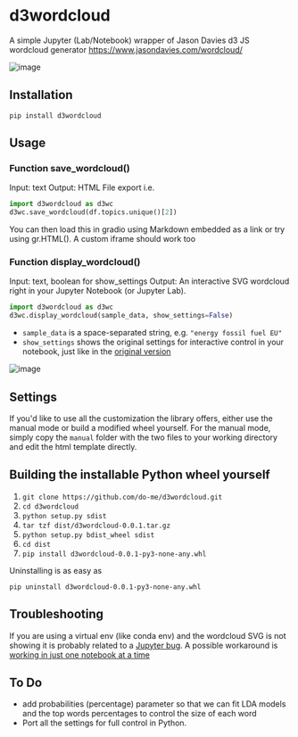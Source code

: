 # d3wordcloud
A simple Jupyter (Lab/Notebook) wrapper of Jason Davies d3 JS wordcloud generator https://www.jasondavies.com/wordcloud/

![image](https://user-images.githubusercontent.com/47481567/191727287-f7ff45ea-2ded-4dcd-a8fb-435bc2183d42.png)

## Installation 
`pip install d3wordcloud` 

## Usage 

### Function save_wordcloud()
Input: text
Output: HTML File export 
i.e.

```python
import d3wordcloud as d3wc
d3wc.save_wordcloud(df.topics.unique()[2])
```

You can then load this in gradio using Markdown embedded as a link or try using gr.HTML(). A custom iframe should work too


### Function display_wordcloud()
Input: text, boolean for show_settings
Output: An interactive SVG wordcloud right in your Jupyter Notebook (or Jupyter Lab).

```python
import d3wordcloud as d3wc
d3wc.display_wordcloud(sample_data, show_settings=False)
```
- `sample_data` is a space-separated string, e.g. `"energy fossil fuel EU"`
- `show_settings` shows the original settings for interactive control in your notebook, just like in the [original version](https://www.jasondavies.com/wordcloud/)

![image](https://user-images.githubusercontent.com/47481567/191727836-05fbe1bd-d4b0-425f-9856-42b3addd4ab2.png)

## Settings
If you'd like to use all the customization the library offers, either use the manual mode or build a modified wheel yourself. 
For the manual mode, simply copy the `manual` folder with the two files to your working directory and edit the html template directly.

## Building the installable Python wheel yourself
1. `git clone https://github.com/do-me/d3wordcloud.git`
2. `cd d3wordcloud`
3. `python setup.py sdist`
4. `tar tzf dist/d3wordcloud-0.0.1.tar.gz`
5. `python setup.py bdist_wheel sdist`
6. `cd dist`
7. `pip install d3wordcloud-0.0.1-py3-none-any.whl`

Uninstalling is as easy as 

`pip uninstall d3wordcloud-0.0.1-py3-none-any.whl`

## Troubleshooting
If you are using a virtual env (like conda env) and the wordcloud SVG is not showing it is probably related to a [Jupyter bug](https://github.com/jupyter-widgets/ipywidgets/issues/2257). A possible workaround is [working in just one notebook at a time](https://github.com/jupyter-widgets/ipywidgets/issues/2257#issuecomment-1270112153)

## To Do
- add probabilities (percentage) parameter so that we can fit LDA models and the top words percentages to control the size of each word
- Port all the settings for full control in Python. 
